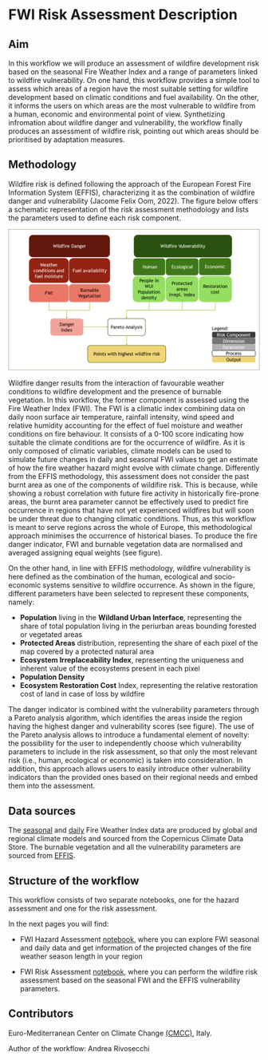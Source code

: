 # FWI Risk Assessment Description

## Aim
In this workflow we will produce an assessment of wildfire development risk based on the seasonal Fire Weather Index and a range of parameters linked to wildfire vulnerability. On one hand, this workflow provides a simple tool to assess which areas of a region have the most suitable setting for wildfire development based on climatic conditions and fuel availability. On the other, it informs the users on which areas are the most vulnerable to wildfire from a human, economic and environmental point of view. Synthetizing infromation about wildfire danger and vulnerability, the workflow finally produces an assessment of wildfire risk, pointing out which areas should be prioritised by adaptation measures.

## Methodology
Wildfire risk is defined following the approach of the European Forest Fire Information System (EFFIS), characterizing it as the combination of wildfire danger and vulnerability (Jacome Felix Oom, 2022). The figure below offers a schematic representation of the risk assessment methodology and lists the parameters used to define each risk component. 

![risk_graphic](FWI_description_graphic.png)

Wildfire danger results from the interaction of favourable weather conditions to wildfire development and the presence of burnable vegetation. In this workflow, the former component is assessed using the Fire Weather Index (FWI). The FWI is a climatic index combining data on daily noon surface air temperature, rainfall intensity, wind speed and relative humidity accounting for the effect of fuel moisture and weather conditions on fire behaviour. It consists of a 0-100 score indicating how suitable the climate conditions are for the occurrence of wildfire. As it is only composed of climatic variables, climate models can be used to simulate future changes in daily and seasonal FWI values to get an estimate of how the fire weather hazard might evolve with climate change. Differently from the EFFIS methodology, this assessment does not consider the past burnt area as one of the components of wildifire risk. This is because, while showing a robust correlation with future fire activity in historically fire-prone areas, the burnt area parameter cannot be effectively used to predict fire occurrence in regions that have not yet experienced wildfires but will soon be under threat due to changing climatic conditions. Thus, as this workflow is meant to serve regions across the whole of Europe, this methodological approach minimises the occurrence of historical biases. To produce the fire danger indicator, FWI and burnable vegetation data are normalised and averaged assigning equal weights (see figure).

On the other hand, in line with EFFIS methodology, wildfire vulnerability is here defined as the combination of the human, ecological and socio-economic systems sensitive to wildfire occurrence. As shown in the figure, different parameters have been selected to represent these components, namely:
- **Population** living in the **Wildland Urban Interface**, representing the share of total population living in the periurban areas bounding forested or vegetated areas
- **Protected Areas** distribution, representing the share of each pixel of the map covered by a protected natural area
- **Ecosystem Irreplaceability Index**, representing the uniqueness and inherent value of the ecosystems present in each pixel
- **Population Density**
- **Ecosystem Restoration Cost** Index, representing the relative restoration cost of land in case of loss by wildfire

The danger indicator is combined witht the vulnerability parameters through a Pareto analysis algorithm, which identifies the areas inside the region having the highest danger and vulnerability scores (see figure). The use of the Pareto analysis allows to introduce a fundamental element of novelty: the possibility for the user to independently choose which vulnerability parameters to include in the risk assessment, so that only the most relevant risk (i.e., human, ecological or economic) is taken into consideration. In addition, this approach allows users to easily introduce other vulnerability indicators than the provided ones based on their regional needs and embed them into the assessment.

## Data sources

The [seasonal](https://cds-beta.climate.copernicus.eu/datasets/cems-fire-seasonal?tab=overview) and [daily](https://cds-beta.climate.copernicus.eu/datasets/sis-tourism-fire-danger-indicators?tab=overview) Fire Weather Index data are produced by global and regional climate models and sourced from the Copernicus Climate Data Store. The burnable vegetation and all the vulnerability parameters are sourced from [EFFIS](https://forest-fire.emergency.copernicus.eu/apps/fire.risk.viewer/). 
 
## Structure of the workflow
This workflow consists of two separate notebooks, one for the hazard assessment and one for the risk assessment. 

In the next pages you will find:

- FWI Hazard Assessment [notebook](), where you can explore FWI seasonal and daily data and get information of the projected changes of the fire weather season length in your region

- FWI Risk Assessment [notebook](), where you can perform the wildfire risk assessment based on the seasonal FWI and the EFFIS vulnerability parameters.

## Contributors

Euro-Mediterranean Center on Climate Change [(CMCC)](https://www.cmcc.it), Italy.

Author of the workflow: Andrea Rivosecchi

